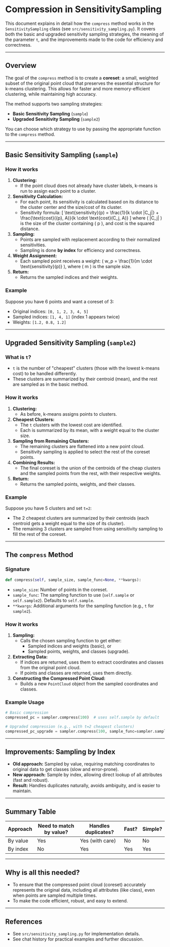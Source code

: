 # Compression in SensitivitySampling

This document explains in detail how the `compress` method works in the `SensitivitySampling` class (see `src/sensitivity_sampling.py`). It covers both the basic and upgraded sensitivity sampling strategies, the meaning of the parameter `t`, and the improvements made to the code for efficiency and correctness.

---

## Overview

The goal of the `compress` method is to create a **coreset**: a small, weighted subset of the original point cloud that preserves the essential structure for k-means clustering. This allows for faster and more memory-efficient clustering, while maintaining high accuracy.

The method supports two sampling strategies:
- **Basic Sensitivity Sampling** (`sample`)
- **Upgraded Sensitivity Sampling** (`sample2`)

You can choose which strategy to use by passing the appropriate function to the `compress` method.

---

## Basic Sensitivity Sampling (`sample`)

### How it works
1. **Clustering:**
   - If the point cloud does not already have cluster labels, k-means is run to assign each point to a cluster.
2. **Sensitivity Calculation:**
   - For each point, its sensitivity is calculated based on its distance to the cluster center and the size/cost of its cluster.
   - Sensitivity formula:
     \[
     \text{sensitivity}(p) = \frac{1}{k \cdot |C_j|} + \frac{\text{cost}(\{p\}, A)}{k \cdot \text{cost}(C_j, A)}
     \]
     where \( |C_j| \) is the size of the cluster containing \( p \), and cost is the squared distance.
3. **Sampling:**
   - Points are sampled with replacement according to their normalized sensitivities.
   - Sampling is done **by index** for efficiency and correctness.
4. **Weight Assignment:**
   - Each sampled point receives a weight: \( w_p = \frac{1}{m \cdot \text{sensitivity}(p)} \), where \( m \) is the sample size.
5. **Return:**
   - Returns the sampled indices and their weights.

### Example
Suppose you have 6 points and want a coreset of 3:
- Original indices: `[0, 1, 2, 3, 4, 5]`
- Sampled indices: `[1, 4, 1]` (index 1 appears twice)
- Weights: `[1.2, 0.8, 1.2]`

---

## Upgraded Sensitivity Sampling (`sample2`)

### What is `t`?
- `t` is the number of "cheapest" clusters (those with the lowest k-means cost) to be handled differently.
- These clusters are summarized by their centroid (mean), and the rest are sampled as in the basic method.

### How it works
1. **Clustering:**
   - As before, k-means assigns points to clusters.
2. **Cheapest Clusters:**
   - The `t` clusters with the lowest cost are identified.
   - Each is summarized by its mean, with a weight equal to the cluster size.
3. **Sampling from Remaining Clusters:**
   - The remaining clusters are flattened into a new point cloud.
   - Sensitivity sampling is applied to select the rest of the coreset points.
4. **Combining Results:**
   - The final coreset is the union of the centroids of the cheap clusters and the sampled points from the rest, with their respective weights.
5. **Return:**
   - Returns the sampled points, weights, and their classes.

### Example
Suppose you have 5 clusters and set `t=2`:
- The 2 cheapest clusters are summarized by their centroids (each centroid gets a weight equal to the size of its cluster).
- The remaining 3 clusters are sampled from using sensitivity sampling to fill the rest of the coreset.

---

## The `compress` Method

### Signature
```python
def compress(self, sample_size, sample_func=None, **kwargs):
```
- `sample_size`: Number of points in the coreset.
- `sample_func`: The sampling function to use (`self.sample` or `self.sample2`). Defaults to `self.sample`.
- `**kwargs`: Additional arguments for the sampling function (e.g., `t` for `sample2`).

### How it works
1. **Sampling:**
   - Calls the chosen sampling function to get either:
     - Sampled indices and weights (basic), or
     - Sampled points, weights, and classes (upgrade).
2. **Extracting Data:**
   - If indices are returned, uses them to extract coordinates and classes from the original point cloud.
   - If points and classes are returned, uses them directly.
3. **Constructing the Compressed Point Cloud:**
   - Builds a new `PointCloud` object from the sampled coordinates and classes.

### Example Usage
```python
# Basic compression
compressed_pc = sampler.compress(100)  # uses self.sample by default

# Upgraded compression (e.g., with t=2 cheapest clusters)
compressed_pc_upgrade = sampler.compress(100, sample_func=sampler.sample2, t=2)
```

---

## Improvements: Sampling by Index

- **Old approach:** Sampled by value, requiring matching coordinates to original data to get classes (slow and error-prone).
- **New approach:** Sample by index, allowing direct lookup of all attributes (fast and robust).
- **Result:** Handles duplicates naturally, avoids ambiguity, and is easier to maintain.

---

## Summary Table

| Approach         | Need to match by value? | Handles duplicates? | Fast? | Simple? |
|------------------|------------------------|---------------------|-------|---------|
| By value         | Yes                    | Yes (with care)     | No    | No      |
| By index         | No                     | Yes                 | Yes   | Yes     |

---

## Why is all this needed?

- To ensure that the compressed point cloud (coreset) accurately represents the original data, including all attributes (like class), even when points are sampled multiple times.
- To make the code efficient, robust, and easy to extend.

---

## References
- See `src/sensitivity_sampling.py` for implementation details.
- See chat history for practical examples and further discussion. 